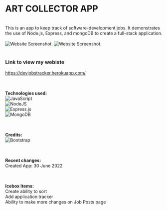 # ART COLLECTOR APP
</br>
This is an app to keep track of software-development jobs. It demonstrates the use of Node.js, Express, and mongoDB to create a full-stack application.</br>
</br>
<img src="assets/../public/assets/images/devJobTracker-screenshot.png" alt="Website Screenshot.">
<img src="assets/../public/assets/images/devJobTracker-rel-chart.png" alt="Website Screenshot.">
</br></br>

### Link to view my webiste</br>
https://devjobstracker.herokuapp.com/</br>
</br></br>

__Technologies used:__
</br>
![JavaScript](https://img.shields.io/badge/javascript-%23323330.svg?style=for-the-badge&logo=javascript&logoColor=%23F7DF1E)
</br>
![NodeJS](https://img.shields.io/badge/node.js-6DA55F?style=for-the-badge&logo=node.js&logoColor=white)
</br>
![Express.js](https://img.shields.io/badge/express.js-%23404d59.svg?style=for-the-badge&logo=express&logoColor=%2361DAFB)
</br>
![MongoDB](https://img.shields.io/badge/MongoDB-%234ea94b.svg?style=for-the-badge&logo=mongodb&logoColor=white)
</br>
</br></br>

__Credits:__</br>
![Bootstrap](https://img.shields.io/badge/bootstrap-%23563D7C.svg?style=for-the-badge&logo=bootstrap&logoColor=white)
</br>
</br></br>

__Recent changes:__</br>
Created App: 30 June 2022</br>
</br></br>

__Icebox Items:__</br>
Create ability to sort</br>
Add application tracker</br>
Ability to make more changes on Job Posts page</br>
